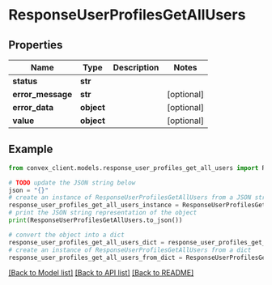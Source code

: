 # ResponseUserProfilesGetAllUsers


## Properties

Name | Type | Description | Notes
------------ | ------------- | ------------- | -------------
**status** | **str** |  | 
**error_message** | **str** |  | [optional] 
**error_data** | **object** |  | [optional] 
**value** | **object** |  | [optional] 

## Example

```python
from convex_client.models.response_user_profiles_get_all_users import ResponseUserProfilesGetAllUsers

# TODO update the JSON string below
json = "{}"
# create an instance of ResponseUserProfilesGetAllUsers from a JSON string
response_user_profiles_get_all_users_instance = ResponseUserProfilesGetAllUsers.from_json(json)
# print the JSON string representation of the object
print(ResponseUserProfilesGetAllUsers.to_json())

# convert the object into a dict
response_user_profiles_get_all_users_dict = response_user_profiles_get_all_users_instance.to_dict()
# create an instance of ResponseUserProfilesGetAllUsers from a dict
response_user_profiles_get_all_users_from_dict = ResponseUserProfilesGetAllUsers.from_dict(response_user_profiles_get_all_users_dict)
```
[[Back to Model list]](../README.md#documentation-for-models) [[Back to API list]](../README.md#documentation-for-api-endpoints) [[Back to README]](../README.md)


